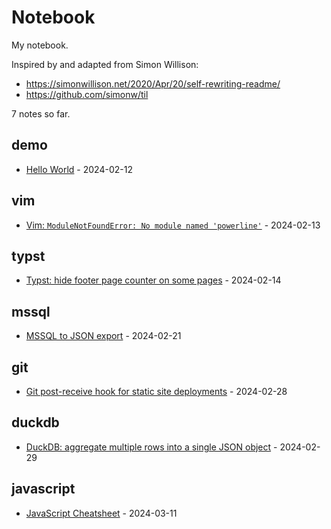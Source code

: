 # Notebook

My notebook.

Inspired by and adapted from Simon Willison:

* https://simonwillison.net/2020/Apr/20/self-rewriting-readme/
* https://github.com/simonw/til

<!-- count starts -->7<!-- count ends --> notes so far.

<!-- index starts -->
## demo

* [Hello World](https://github.com/schu/notebook/blob/main/demo/hello-world.md) - 2024-02-12

## vim

* [Vim: `ModuleNotFoundError: No module named 'powerline'`](https://github.com/schu/notebook/blob/main/vim/vim-powerline-module-not-found-error.md) - 2024-02-13

## typst

* [Typst: hide footer page counter on some pages](https://github.com/schu/notebook/blob/main/typst/typst-hide-page-counter-on-some-pages.md) - 2024-02-14

## mssql

* [MSSQL to JSON export](https://github.com/schu/notebook/blob/main/mssql/mssql-to-json-export.md) - 2024-02-21

## git

* [Git post-receive hook for static site deployments](https://github.com/schu/notebook/blob/main/git/git-post-receive-hook.md) - 2024-02-28

## duckdb

* [DuckDB: aggregate multiple rows into a single JSON object](https://github.com/schu/notebook/blob/main/duckdb/duckdb-rows-to-json-aggregation.md) - 2024-02-29

## javascript

* [JavaScript Cheatsheet](https://github.com/schu/notebook/blob/main/javascript/javascript-cheatsheet.md) - 2024-03-11
<!-- index ends -->
